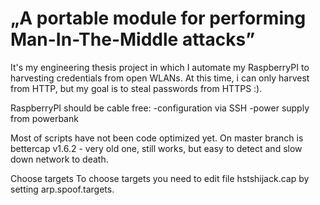 # „A portable module for performing Man-In-The-Middle attacks” #

It's my engineering thesis project in which I automate my RaspberryPI to harvesting credentials from open WLANs.
At this time, i can only harvest from HTTP, but my goal is to steal passwords from HTTPS :).

RaspberryPI should be cable free:
  -configuration via SSH
  -power supply from powerbank

Most of scripts have not been code optimized yet.
On master branch is bettercap v1.6.2 - very old one, still works, but easy to detect and slow down network to death.

Choose targets
To choose targets you need to edit file hstshijack.cap by setting arp.spoof.targets.
